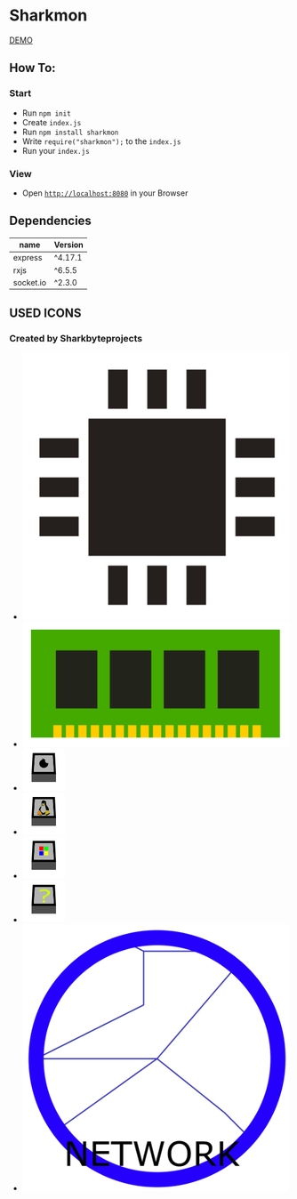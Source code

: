 # Sharkmon
[DEMO](https://glitch.com/~sharkmon-demo)
## How To:
### Start
- Run `npm init`
- Create `index.js`
- Run `npm install sharkmon`
- Write `require("sharkmon");` 
to the `index.js`
- Run your `index.js`
### View
- Open [`http://localhost:8080`](http://localhost:8080)
in your Browser

## Dependencies
name 		| Version
----------- | ---------
express 	| ^4.17.1
rxjs 		| ^6.5.5
socket.io 	| ^2.3.0

## USED ICONS
### Created by Sharkbyteprojects
- ![](https://raw.githubusercontent.com/Sharkbyteprojects/SharkMon/master/static/icons/core.svg)
- ![](https://raw.githubusercontent.com/Sharkbyteprojects/SharkMon/master/static/icons/ram.svg)
- ![](https://raw.githubusercontent.com/Sharkbyteprojects/SharkMon/master/static/icons/os/osapple.svg)
- ![](https://raw.githubusercontent.com/Sharkbyteprojects/SharkMon/master/static/icons/os/oslinux.svg)
- ![](https://raw.githubusercontent.com/Sharkbyteprojects/SharkMon/master/static/icons/os/osms.svg)
- ![](https://raw.githubusercontent.com/Sharkbyteprojects/SharkMon/master/static/icons/os/osunkown.svg)
- ![](https://raw.githubusercontent.com/Sharkbyteprojects/SharkMon/master/static/icons/network.svg)
